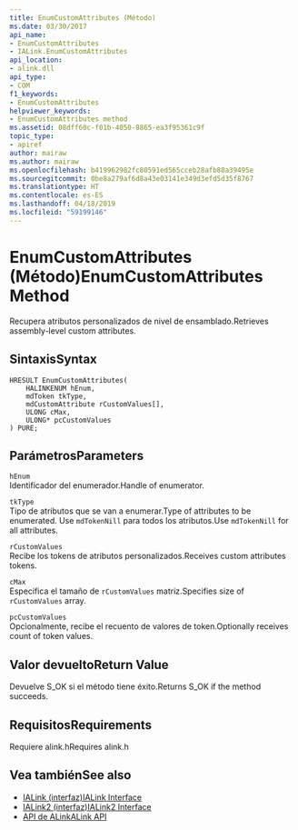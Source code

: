 ```yaml
---
title: EnumCustomAttributes (Método)
ms.date: 03/30/2017
api_name:
- EnumCustomAttributes
- IALink.EnumCustomAttributes
api_location:
- alink.dll
api_type:
- COM
f1_keywords:
- EnumCustomAttributes
helpviewer_keywords:
- EnumCustomAttributes method
ms.assetid: 08dff60c-f01b-4050-8865-ea3f95361c9f
topic_type:
- apiref
author: mairaw
ms.author: mairaw
ms.openlocfilehash: b419962982fc80591ed565cceb28afb88a39495e
ms.sourcegitcommit: 0be8a279af6d8a43e03141e349d3efd5d35f8767
ms.translationtype: HT
ms.contentlocale: es-ES
ms.lasthandoff: 04/18/2019
ms.locfileid: "59199146"
---
```

# <a name="enumcustomattributes-method"></a><span data-ttu-id="90050-102">EnumCustomAttributes (Método)</span><span class="sxs-lookup"><span data-stu-id="90050-102">EnumCustomAttributes Method</span></span>
<span data-ttu-id="90050-103">Recupera atributos personalizados de nivel de ensamblado.</span><span class="sxs-lookup"><span data-stu-id="90050-103">Retrieves assembly-level custom attributes.</span></span>  
  
## <a name="syntax"></a><span data-ttu-id="90050-104">Sintaxis</span><span class="sxs-lookup"><span data-stu-id="90050-104">Syntax</span></span>  
  
```  
HRESULT EnumCustomAttributes(  
    HALINKENUM hEnum,  
    mdToken tkType,  
    mdCustomAttribute rCustomValues[],  
    ULONG cMax,  
    ULONG* pcCustomValues  
) PURE;  
```  
  
## <a name="parameters"></a><span data-ttu-id="90050-105">Parámetros</span><span class="sxs-lookup"><span data-stu-id="90050-105">Parameters</span></span>  
 `hEnum`  
 <span data-ttu-id="90050-106">Identificador del enumerador.</span><span class="sxs-lookup"><span data-stu-id="90050-106">Handle of enumerator.</span></span>  
  
 `tkType`  
 <span data-ttu-id="90050-107">Tipo de atributos que se van a enumerar.</span><span class="sxs-lookup"><span data-stu-id="90050-107">Type of attributes to be enumerated.</span></span> <span data-ttu-id="90050-108">Use `mdTokenNill` para todos los atributos.</span><span class="sxs-lookup"><span data-stu-id="90050-108">Use `mdTokenNill` for all attributes.</span></span>  
  
 `rCustomValues`  
 <span data-ttu-id="90050-109">Recibe los tokens de atributos personalizados.</span><span class="sxs-lookup"><span data-stu-id="90050-109">Receives custom attributes tokens.</span></span>  
  
 `cMax`  
 <span data-ttu-id="90050-110">Especifica el tamaño de `rCustomValues` matriz.</span><span class="sxs-lookup"><span data-stu-id="90050-110">Specifies size of `rCustomValues` array.</span></span>  
  
 `pcCustomValues`  
 <span data-ttu-id="90050-111">Opcionalmente, recibe el recuento de valores de token.</span><span class="sxs-lookup"><span data-stu-id="90050-111">Optionally receives count of token values.</span></span>  
  
## <a name="return-value"></a><span data-ttu-id="90050-112">Valor devuelto</span><span class="sxs-lookup"><span data-stu-id="90050-112">Return Value</span></span>  
 <span data-ttu-id="90050-113">Devuelve S_OK si el método tiene éxito.</span><span class="sxs-lookup"><span data-stu-id="90050-113">Returns S_OK if the method succeeds.</span></span>  
  
## <a name="requirements"></a><span data-ttu-id="90050-114">Requisitos</span><span class="sxs-lookup"><span data-stu-id="90050-114">Requirements</span></span>  
 <span data-ttu-id="90050-115">Requiere alink.h</span><span class="sxs-lookup"><span data-stu-id="90050-115">Requires alink.h</span></span>  
  
## <a name="see-also"></a><span data-ttu-id="90050-116">Vea también</span><span class="sxs-lookup"><span data-stu-id="90050-116">See also</span></span>

- [<span data-ttu-id="90050-117">IALink (interfaz)</span><span class="sxs-lookup"><span data-stu-id="90050-117">IALink Interface</span></span>](../../../../docs/framework/unmanaged-api/alink/ialink-interface.md)
- [<span data-ttu-id="90050-118">IALink2 (interfaz)</span><span class="sxs-lookup"><span data-stu-id="90050-118">IALink2 Interface</span></span>](../../../../docs/framework/unmanaged-api/alink/ialink2-interface.md)
- [<span data-ttu-id="90050-119">API de ALink</span><span class="sxs-lookup"><span data-stu-id="90050-119">ALink API</span></span>](../../../../docs/framework/unmanaged-api/alink/index.md)
